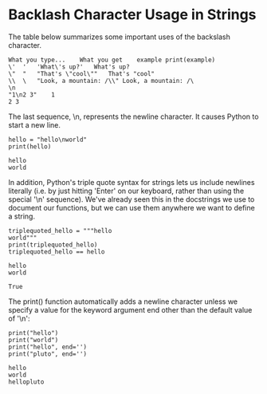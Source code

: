 # Backlash Character Usage in Strings
The table below summarizes some important uses of the backslash character.

    What you type...	What you get	example	print(example)
    \'	'	'What\'s up?'	What's up?
    \"	"	"That's \"cool\""	That's "cool"
    \\	\	"Look, a mountain: /\\"	Look, a mountain: /\
    \n	
    "1\n2 3"	1
    2 3


The last sequence, \n, represents the newline character. It causes Python to start a new line.

    hello = "hello\nworld"
    print(hello)

    hello
    world


In addition, Python's triple quote syntax for strings lets us include newlines literally (i.e. by just hitting 'Enter' on our keyboard, rather than using the special '\n' sequence). We've already seen this in the docstrings we use to document our functions, but we can use them anywhere we want to define a string.

    triplequoted_hello = """hello
    world"""
    print(triplequoted_hello)
    triplequoted_hello == hello

    hello
    world

    True


The print() function automatically adds a newline character unless we specify a value for the keyword argument end other than the default value of '\n':

    print("hello")
    print("world")
    print("hello", end='')
    print("pluto", end='')

    hello
    world
    hellopluto

